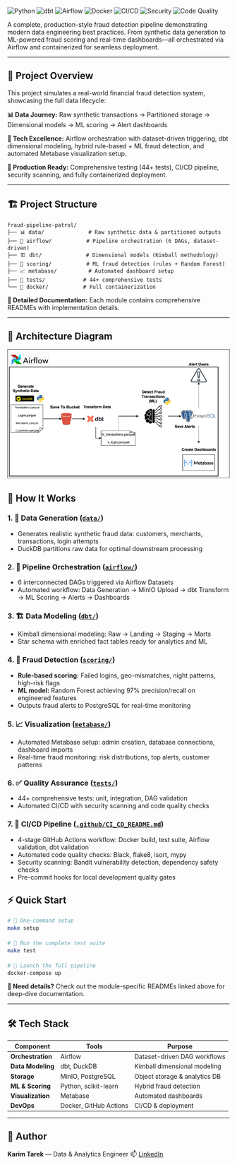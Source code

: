 ![Python](https://img.shields.io/badge/Python-3.11-blue?logo=python)
![dbt](https://img.shields.io/badge/dbt-%23FF694B.svg?logo=dbt&logoColor=white)
![Airflow](https://img.shields.io/badge/Airflow-2.8.1-blue?logo=apache-airflow)
![Docker](https://img.shields.io/badge/Docker-Desktop-blue?logo=docker)
![CI/CD](https://img.shields.io/badge/CI%2FCD-GitHub%20Actions-green?logo=github)
![Security](https://img.shields.io/badge/Security-Bandit%20%7C%20Safety-red?logo=security)
![Code Quality](https://img.shields.io/badge/Code%20Quality-Black%20%7C%20Flake8%20%7C%20MyPy-blue?logo=code-review)

A complete, production-style fraud detection pipeline demonstrating modern data engineering best practices. From synthetic data generation to ML-powered fraud scoring and real-time dashboards—all orchestrated via Airflow and containerized for seamless deployment.

---

## 🎯 Project Overview

This project simulates a real-world financial fraud detection system, showcasing the full data lifecycle:

**📊 Data Journey:** Raw synthetic transactions → Partitioned storage → Dimensional models → ML scoring → Alert dashboards

**🔧 Tech Excellence:** Airflow orchestration with dataset-driven triggering, dbt dimensional modeling, hybrid rule-based + ML fraud detection, and automated Metabase visualization setup.

**🚀 Production Ready:** Comprehensive testing (44+ tests), CI/CD pipeline, security scanning, and fully containerized deployment.

---

## 🏗️ Project Structure

```
fraud-pipeline-patrol/
├── 📊 data/              # Raw synthetic data & partitioned outputs  
├── 🚦 airflow/           # Pipeline orchestration (6 DAGs, dataset-driven)
├── 🏗️ dbt/              # Dimensional models (Kimball methodology)
├── 🎯 scoring/           # ML fraud detection (rules + Random Forest)
├── 📈 metabase/          # Automated dashboard setup
├── 🧪 tests/            # 44+ comprehensive tests
└── 🐳 docker/           # Full containerization
```

**📖 Detailed Documentation:** Each module contains comprehensive READMEs with implementation details.

---


## 🧭 Architecture Diagram

![Architecture](assets/architecture_diagram.png)

## 🔄 How It Works

### 1. **🔢 Data Generation** ([`data/`](data/README.md))
- Generates realistic synthetic fraud data: customers, merchants, transactions, login attempts
- DuckDB partitions raw data for optimal downstream processing

### 2. **🚦 Pipeline Orchestration** ([`airflow/`](airflow/README.md))
- 6 interconnected DAGs triggered via Airflow Datasets
- Automated workflow: Data Generation → MinIO Upload → dbt Transform → ML Scoring → Alerts → Dashboards

### 3. **🏗️ Data Modeling** ([`dbt/`](dbt/README.md))
- Kimball dimensional modeling: Raw → Landing → Staging → Marts
- Star schema with enriched fact tables ready for analytics and ML

### 4. **🎯 Fraud Detection** ([`scoring/`](scoring/README.md))
- **Rule-based scoring:** Failed logins, geo-mismatches, night patterns, high-risk flags
- **ML model:** Random Forest achieving 97% precision/recall on engineered features
- Outputs fraud alerts to PostgreSQL for real-time monitoring

### 5. **📈 Visualization** ([`metabase/`](metabase/README.md))
- Automated Metabase setup: admin creation, database connections, dashboard imports
- Real-time fraud monitoring: risk distributions, top alerts, customer patterns

### 6. **✅ Quality Assurance** ([`tests/`](tests/README.md))
- 44+ comprehensive tests: unit, integration, DAG validation
- Automated CI/CD with security scanning and code quality checks

### 7. **🚀 CI/CD Pipeline** ([`.github/CI_CD_README.md`](.github/CI_CD_README.md))
- 4-stage GitHub Actions workflow: Docker build, test suite, Airflow validation, dbt validation
- Automated code quality checks: Black, flake8, isort, mypy
- Security scanning: Bandit vulnerability detection, dependency safety checks
- Pre-commit hooks for local development quality gates

## ⚡ Quick Start

```bash
# 🚀 One-command setup
make setup

# 🧪 Run the complete test suite
make test

# 🐳 Launch the full pipeline
docker-compose up
```

**🔗 Need details?** Check out the module-specific READMEs linked above for deep-dive documentation.

---

## 🛠️ Tech Stack

| Component | Tools | Purpose |
|-----------|-------|---------|
| **Orchestration** | Airflow | Dataset-driven DAG workflows |
| **Data Modeling** | dbt, DuckDB | Kimball dimensional modeling |
| **Storage** | MinIO, PostgreSQL | Object storage & analytics DB |
| **ML & Scoring** | Python, scikit-learn | Hybrid fraud detection |
| **Visualization** | Metabase | Automated dashboards |
| **DevOps** | Docker, GitHub Actions | CI/CD & deployment |

---

## 👤 Author

**Karim Tarek** — Data & Analytics Engineer
📫 [LinkedIn](https://www.linkedin.com/in/karimtarek)
